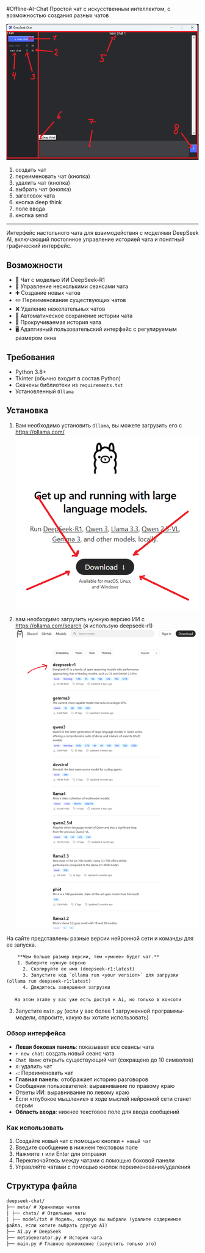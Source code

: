 #Offline-AI-Chat
Простой чат с искусственным интеллектом, с возможностью создания разных чатов

![window.png](meta/readme%20img/window.png)
1. создать чат
2. переименовать чат (кнопка)
3. удалить чат (кнопка)
4. выбрать чат (кнопка)
5. заголовок чата
6. кнопка deep think
7. поле ввода
8. кнопка send

---

Интерфейс настольного чата для взаимодействия с моделями DeepSeek AI, включающий постоянное управление историей чата и понятный графический интерфейс.

## Возможности

- 💬 Чат с моделью ИИ DeepSeek-R1
- 📁 Управление несколькими сеансами чата
- ➕ Создание новых чатов
- ✏️ Переименование существующих чатов
- ❌ Удаление нежелательных чатов
- 💾 Автоматическое сохранение истории чата
- 📜 Прокручиваемая история чата
- 🖥️ Адаптивный пользовательский интерфейс с регулируемым размером окна

## Требования

- Python 3.8+
- Tkinter (обычно входит в состав Python)
- Скачены библиотеки из `requirements.txt`
- Установленный `Ollama`

## Установка

1. Вам необходимо установить `Ollama`, вы можете загрузить его с https://ollama.com/
![ollama download.png](meta/readme%20img/ollama%20download.png)

2. вам необходимо загрузить нужную версию ИИ с https://ollama.com/search (я использую deepseek-r1)
![ollama model download.png](meta/readme%20img/ollama%20model%20download.png)

На сайте представлены разные версии нейронной сети и команды для ее запуска.
    
        **Чем больше размер версии, тем «умнее» будет чат.**
        1. Выберите нужную версию
          2. Скопируйте ее имя (deepseek-r1:latest)
          3. Запустите код `ollama run <your version>` для загрузки (ollama run deepseek-r1:latest)
          4. Дождитесь завершения загрузки
    
       На этом этапе у вас уже есть доступ к Ai, но только в консоли   

3. Запустите `main.py` (если у вас более 1 загруженной программы-модели, спросите, какую вы хотите использовать)

### Обзор интерфейса
- **Левая боковая панель**: показывает все сеансы чата
- `+ new chat`: создать новый сеанс чата
- `Chat Name`: открыть существующий чат (сокращено до 10 символов)
- `X`: удалить чат
- `✍`: Переименовать чат
- **Главная панель**: отображает историю разговоров
- Сообщения пользователей: выравнивание по правому краю
- Ответы ИИ: выравнивание по левому краю
- Если «глубокое мышление» в ходе мыслей нейронной сети станет серым
- **Область ввода**: нижнее текстовое поле для ввода сообщений

### Как использовать
1. Создайте новый чат с помощью кнопки `+ новый чат`
2. Введите сообщение в нижнем текстовом поле
3. Нажмите `⬆` или Enter для отправки
4. Переключайтесь между чатами с помощью боковой панели
5. Управляйте чатами с помощью кнопок переименования/удаления

## Структура файла
```
deepseek-chat/
├── meta/ # Хранилище чатов
│ ├── chats/ # Отдельные чаты
│ ├── model/txt # Модель, которую вы выбрали (удалите содержимое файла, если хотите выбрать другую AI)
├── AI.py # DeepSeek
├── metaGenerator.py # История чата
├── main.py # Главное приложение (запустить только это)
```